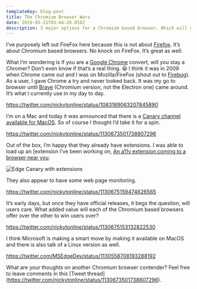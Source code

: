 ```yaml
---
templateKey: blog-post
title: The Chromium Browser Wars
date: 2019-05-21T03:44:26.058Z
description: 3 major options for a Chromium based browser. Which will you choose?
---
```

I’ve purposely left out FireFox here because this is not about [Firefox](https://www.mozilla.org/en-CA/firefox/new/). It’s about Chromium based browsers. No knock on FireFox. It’s great as well.

What I’m wondering is if you are a [Google Chrome](<>) convert, will you stay a Chromer? Don’t even know if that’s a real thing. 😆 I think it was in 2009 when Chrome came out and I was on Mozilla/FireFox (shout out to [Firebug](https://getfirebug.com)). As a user, I gave Chrome a try and never looked back. It was my go to browser until [Brave](http://brave.com/) (Chromium version, not the Electron one) came around. It’s what I currently use in my day to day.

https://twitter.com/nickytonline/status/1083189063207845890

I’m on a Mac and today it was announced that there is a [Canary channel available for MacOS](https://blogs.windows.com/msedgedev/2019/05/20/microsoft-edge-macos-canary-preview/#fDfwqLCZqc5IWL0F.97). So of course I thought I’d take it for a spin.

https://twitter.com/nickytonline/status/1130673501738807296

Out of the box, I’m happy that they already have extensions. I was able to load up an [extension I’ve been working on, [An a11y extension coming to a browser near you](https://www.iamdeveloper.com/blog/2019-03-31-an-a11y-extension-coming-to-a-browser-near-you/).

![Edge Canary with extensions](/img/edge_canary_extensions.png)

They also appear to have some web page monitoring.

https://twitter.com/nickytonline/status/1130675159474626565

It’s early days, but once they have official releases, it begs the question, will users care. What added value will each of the Chromium based browsers offer over the other to win users over?

https://twitter.com/nickytonline/status/1130675153132822530

I think Microsoft is making a smart move by making it available on MacOS and there is also talk of a Linux version as well.

https://twitter.com/MSEdgeDev/status/1130558708193288192

What are your thoughts on another Chromium browser contender? Feel free to leave comments in this \[Tweet thread](https://twitter.com/nickytonline/status/1130673501738807296).
